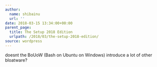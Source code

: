 ```yaml
---
author:
  name: shibainu
  url: ''
date: 2018-03-15 13:34:00+00:00
parent_page:
  title: The Setup 2018 Edition
  urlpath: /2018/03/the-setup-2018-edition/
source: wordpress
---
```


doesnt the BoUoW (Bash on Ubuntu on Windows) introduce a lot of other bloatware?